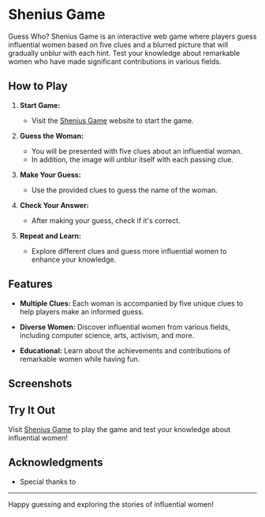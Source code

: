 # Shenius Game

Guess Who? Shenius Game is an interactive web game where players guess influential women based on five clues and a blurred picture that will gradually unblur with each hint. Test your knowledge about remarkable women who have made significant contributions in various fields.

## How to Play

1. **Start Game:**
   - Visit the [Shenius Game](#) website to start the game.

2. **Guess the Woman:**
   - You will be presented with five clues about an influential woman.
   - In addition, the image will unblur itself with each passing clue.

3. **Make Your Guess:**
   - Use the provided clues to guess the name of the woman.

4. **Check Your Answer:**
   - After making your guess, check if it's correct.

5. **Repeat and Learn:**
   - Explore different clues and guess more influential women to enhance your knowledge.

## Features

- **Multiple Clues:** Each woman is accompanied by five unique clues to help players make an informed guess.

- **Diverse Women:** Discover influential women from various fields, including computer science, arts, activism, and more.

- **Educational:** Learn about the achievements and contributions of remarkable women while having fun.

## Screenshots


## Try It Out

Visit [Shenius Game](#) to play the game and test your knowledge about influential women!


## Acknowledgments

- Special thanks to 

---

Happy guessing and exploring the stories of influential women!
